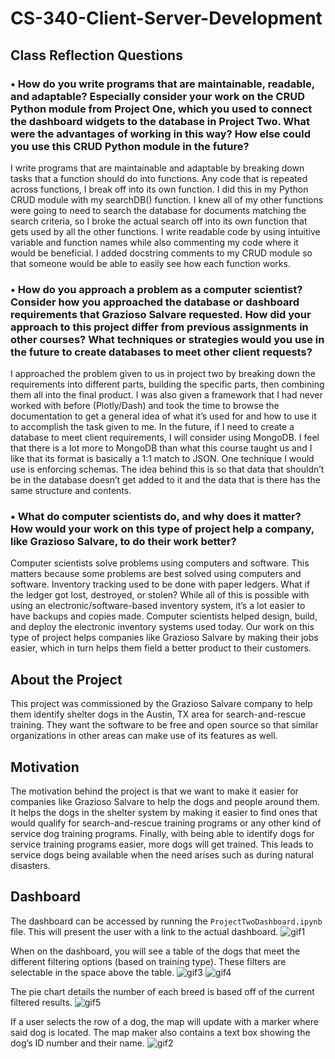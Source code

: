 # CS-340-Client-Server-Development

## Class Reflection Questions

### •	How do you write programs that are maintainable, readable, and adaptable? Especially consider your work on the CRUD Python module from Project One, which you used to connect the dashboard widgets to the database in Project Two. What were the advantages of working in this way? How else could you use this CRUD Python module in the future?
I write programs that are maintainable and adaptable by breaking down tasks that a function should do into functions. Any code that is repeated across functions, I break off into its own function. I did this in my Python CRUD module with my searchDB() function. I knew all of my other functions were going to need to search the database for documents matching the search criteria, so I broke the actual search off into its own function that gets used by all the other functions. I write readable code by using intuitive variable and function names while also commenting my code where it would be beneficial. I added docstring comments to my CRUD module so that someone would be able to easily see how each function works.

### • How do you approach a problem as a computer scientist? Consider how you approached the database or dashboard requirements that Grazioso Salvare requested. How did your approach to this project differ from previous assignments in other courses? What techniques or strategies would you use in the future to create databases to meet other client requests?
I approached the problem given to us in project two by breaking down the requirements into different parts, building the specific parts, then combining them all into the final product. I was also given a framework that I had never worked with before (Plotly/Dash) and took the time to browse the documentation to get a general idea of what it’s used for and how to use it to accomplish the task given to me. In the future, if I need to create a database to meet client requirements, I will consider using MongoDB. I feel that there is a lot more to MongoDB than what this course taught us and I like that its format is basically a 1:1 match to JSON. One technique I would use is enforcing schemas. The idea behind this is so that data that shouldn’t be in the database doesn’t get added to it and the data that is there has the same structure and contents.

### • What do computer scientists do, and why does it matter? How would your work on this type of project help a company, like Grazioso Salvare, to do their work better?
Computer scientists solve problems using computers and software. This matters because some problems are best solved using computers and software. Inventory tracking used to be done with paper ledgers. What if the ledger got lost, destroyed, or stolen? While all of this is possible with using an electronic/software-based inventory system, it’s a lot easier to have backups and copies made. Computer scientists helped design, build, and deploy the electronic inventory systems used today. Our work on this type of project helps companies like Grazioso Salvare by making their jobs easier, which in turn helps them field a better product to their customers. 

## About the Project
This project was commissioned by the Grazioso Salvare company to help them identify shelter dogs in the Austin, TX area for search-and-rescue training. They want the software to be free and open source so that similar organizations in other areas can make use of its features as well.

## Motivation
The motivation behind the project is that we want to make it easier for companies like Grazioso Salvare to help the dogs and people around them. It helps the dogs in the shelter system by making it easier to find ones that would qualify for search-and-rescue training programs or any other kind of service dog training programs. Finally, with being able to identify dogs for service training programs easier, more dogs will get trained. This leads to service dogs being available when the need arises such as during natural disasters.

## Dashboard
The dashboard can be accessed by running the `ProjectTwoDashboard.ipynb` file. This will present the user with a link to the actual dashboard. 
![gif1](https://user-images.githubusercontent.com/68164093/185774027-4649118c-5777-4adb-b5e3-64b0ba2835f8.gif)

When on the dashboard, you will see a table of the dogs that meet the different filtering options (based on training type). These filters are selectable in the space above the table.
![gif3](https://user-images.githubusercontent.com/68164093/185774073-d76e25f3-7ff6-486b-9e46-ebbf8e628e92.gif)
![gif4](https://user-images.githubusercontent.com/68164093/185774087-81907dd4-b0e1-4940-a6ed-7dcae2dcb360.gif)

The pie chart details the number of each breed is based off of the current filtered results.
![gif5](https://user-images.githubusercontent.com/68164093/185774114-d839eccb-e485-4a52-aece-9314d859c13c.gif)

If a user selects the row of a dog, the map will update with a marker where said dog is located. The map maker also contains a text box showing the dog’s ID number and their name.
![gif2](https://user-images.githubusercontent.com/68164093/185774138-018104b1-6c3e-4349-849b-90ca30e6615b.gif)






